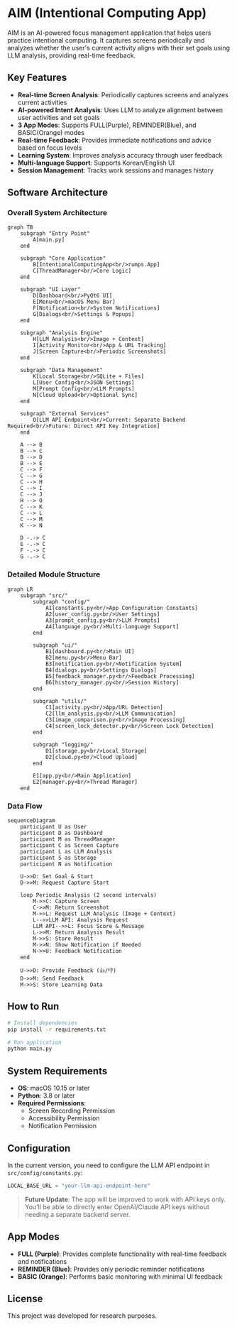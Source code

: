 # AIM (Intentional Computing App)

AIM is an AI-powered focus management application that helps users practice intentional computing. It captures screens periodically and analyzes whether the user's current activity aligns with their set goals using LLM analysis, providing real-time feedback.

## Key Features

- **Real-time Screen Analysis**: Periodically captures screens and analyzes current activities
- **AI-powered Intent Analysis**: Uses LLM to analyze alignment between user activities and set goals
- **3 App Modes**: Supports FULL(Purple), REMINDER(Blue), and BASIC(Orange) modes
- **Real-time Feedback**: Provides immediate notifications and advice based on focus levels
- **Learning System**: Improves analysis accuracy through user feedback
- **Multi-language Support**: Supports Korean/English UI
- **Session Management**: Tracks work sessions and manages history

## Software Architecture

### Overall System Architecture

```mermaid
graph TB
    subgraph "Entry Point"
        A[main.py]
    end
    
    subgraph "Core Application"
        B[IntentionalComputingApp<br/>rumps.App]
        C[ThreadManager<br/>Core Logic]
    end
    
    subgraph "UI Layer"
        D[Dashboard<br/>PyQt6 UI]
        E[Menu<br/>macOS Menu Bar]
        F[Notification<br/>System Notifications]
        G[Dialogs<br/>Settings & Popups]
    end
    
    subgraph "Analysis Engine"
        H[LLM Analysis<br/>Image + Context]
        I[Activity Monitor<br/>App & URL Tracking]
        J[Screen Capture<br/>Periodic Screenshots]
    end
    
    subgraph "Data Management"
        K[Local Storage<br/>SQLite + Files]
        L[User Config<br/>JSON Settings]
        M[Prompt Config<br/>LLM Prompts]
        N[Cloud Upload<br/>Optional Sync]
    end
    
    subgraph "External Services"
        O[LLM API Endpoint<br/>Current: Separate Backend Required<br/>Future: Direct API Key Integration]
    end
    
    A --> B
    B --> C
    B --> D
    B --> E
    C --> F
    C --> G
    C --> H
    C --> I
    C --> J
    H --> O
    C --> K
    C --> L
    C --> M
    K --> N
    
    D -.-> C
    E -.-> C
    F -.-> C
    G -.-> C
```

### Detailed Module Structure

```mermaid
graph LR
    subgraph "src/"
        subgraph "config/"
            A1[constants.py<br/>App Configuration Constants]
            A2[user_config.py<br/>User Settings]
            A3[prompt_config.py<br/>LLM Prompts]
            A4[language.py<br/>Multi-language Support]
        end
        
        subgraph "ui/"
            B1[dashboard.py<br/>Main UI]
            B2[menu.py<br/>Menu Bar]
            B3[notification.py<br/>Notification System]
            B4[dialogs.py<br/>Settings Dialogs]
            B5[feedback_manager.py<br/>Feedback Processing]
            B6[history_manager.py<br/>Session History]
        end
        
        subgraph "utils/"
            C1[activity.py<br/>App/URL Detection]
            C2[llm_analysis.py<br/>LLM Communication]
            C3[image_comparison.py<br/>Image Processing]
            C4[screen_lock_detector.py<br/>Screen Lock Detection]
        end
        
        subgraph "logging/"
            D1[storage.py<br/>Local Storage]
            D2[cloud.py<br/>Cloud Upload]
        end
        
        E1[app.py<br/>Main Application]
        E2[manager.py<br/>Thread Manager]
    end
```

### Data Flow

```mermaid
sequenceDiagram
    participant U as User
    participant D as Dashboard
    participant M as ThreadManager
    participant C as Screen Capture
    participant L as LLM Analysis
    participant S as Storage
    participant N as Notification
    
    U->>D: Set Goal & Start
    D->>M: Request Capture Start
    
    loop Periodic Analysis (2 second intervals)
        M->>C: Capture Screen
        C->>M: Return Screenshot
        M->>L: Request LLM Analysis (Image + Context)
        L-->>LLM API: Analysis Request
        LLM API-->>L: Focus Score & Message
        L->>M: Return Analysis Result
        M->>S: Store Result
        M->>N: Show Notification if Needed
        N->>U: Feedback Notification
    end
    
    U->>D: Provide Feedback (👍/👎)
    D->>M: Send Feedback
    M->>S: Store Learning Data
```

## How to Run

```bash
# Install dependencies
pip install -r requirements.txt

# Run application
python main.py
```

## System Requirements

- **OS**: macOS 10.15 or later
- **Python**: 3.8 or later
- **Required Permissions**: 
  - Screen Recording Permission
  - Accessibility Permission
  - Notification Permission

## Configuration

In the current version, you need to configure the LLM API endpoint in `src/config/constants.py`:

```python
LOCAL_BASE_URL = "your-llm-api-endpoint-here"
```

> **Future Update**: The app will be improved to work with API keys only. You'll be able to directly enter OpenAI/Claude API keys without needing a separate backend server.

## App Modes

- **FULL (Purple)**: Provides complete functionality with real-time feedback and notifications
- **REMINDER (Blue)**: Provides only periodic reminder notifications
- **BASIC (Orange)**: Performs basic monitoring with minimal UI feedback

## License

This project was developed for research purposes.
